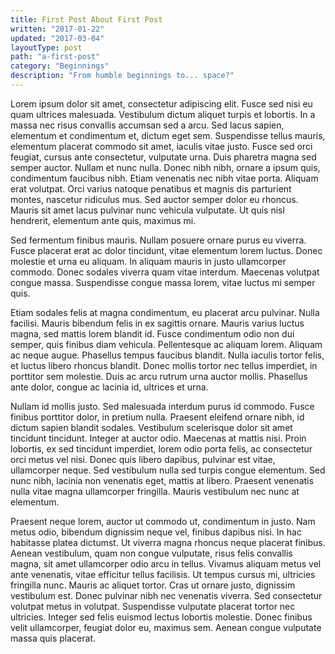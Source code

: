 ```yaml
---
title: First Post About First Post
written: "2017-01-22"
updated: "2017-03-04"
layoutType: post
path: "a-first-post"
category: "Beginnings"
description: "From humble beginnings to... space?"
---
```


Lorem ipsum dolor sit amet, consectetur adipiscing elit. Fusce sed nisi eu quam ultrices malesuada. Vestibulum dictum aliquet turpis et lobortis. In a massa nec risus convallis accumsan sed a arcu. Sed lacus sapien, elementum et condimentum et, dictum eget sem. Suspendisse tellus mauris, elementum placerat commodo sit amet, iaculis vitae justo. Fusce sed orci feugiat, cursus ante consectetur, vulputate urna. Duis pharetra magna sed semper auctor. Nullam et nunc nulla. Donec nibh nibh, ornare a ipsum quis, condimentum faucibus nibh. Etiam venenatis nec nibh vitae porta. Aliquam erat volutpat. Orci varius natoque penatibus et magnis dis parturient montes, nascetur ridiculus mus. Sed auctor semper dolor eu rhoncus. Mauris sit amet lacus pulvinar nunc vehicula vulputate. Ut quis nisl hendrerit, elementum ante quis, maximus mi.

Sed fermentum finibus mauris. Nullam posuere ornare purus eu viverra. Fusce placerat erat ac dolor tincidunt, vitae elementum lorem luctus. Donec molestie et urna eu aliquam. In aliquam mauris in justo ullamcorper commodo. Donec sodales viverra quam vitae interdum. Maecenas volutpat congue massa. Suspendisse congue massa lorem, vitae luctus mi semper quis.

Etiam sodales felis at magna condimentum, eu placerat arcu pulvinar. Nulla facilisi. Mauris bibendum felis in ex sagittis ornare. Mauris varius luctus magna, sed mattis lorem blandit id. Fusce condimentum odio non dui semper, quis finibus diam vehicula. Pellentesque ac aliquam lorem. Aliquam ac neque augue. Phasellus tempus faucibus blandit. Nulla iaculis tortor felis, et luctus libero rhoncus blandit. Donec mollis tortor nec tellus imperdiet, in porttitor sem molestie. Duis ac arcu rutrum urna auctor mollis. Phasellus ante dolor, congue ac lacinia id, ultrices et urna.

Nullam id mollis justo. Sed malesuada interdum purus id commodo. Fusce finibus porttitor dolor, in pretium nulla. Praesent eleifend ornare nibh, id dictum sapien blandit sodales. Vestibulum scelerisque dolor sit amet tincidunt tincidunt. Integer at auctor odio. Maecenas at mattis nisi. Proin lobortis, ex sed tincidunt imperdiet, lorem odio porta felis, ac consectetur orci metus vel nisi. Donec quis libero dapibus, pulvinar est vitae, ullamcorper neque. Sed vestibulum nulla sed turpis congue elementum. Sed nunc nibh, lacinia non venenatis eget, mattis at libero. Praesent venenatis nulla vitae magna ullamcorper fringilla. Mauris vestibulum nec nunc at elementum.

Praesent neque lorem, auctor ut commodo ut, condimentum in justo. Nam metus odio, bibendum dignissim neque vel, finibus dapibus nisi. In hac habitasse platea dictumst. Ut viverra magna rhoncus neque placerat finibus. Aenean vestibulum, quam non congue vulputate, risus felis convallis magna, sit amet ullamcorper odio arcu in tellus. Vivamus aliquam metus vel ante venenatis, vitae efficitur tellus facilisis. Ut tempus cursus mi, ultricies fringilla nunc. Mauris ac aliquet tortor. Cras ut ornare justo, dignissim vestibulum est. Donec pulvinar nibh nec venenatis viverra. Sed consectetur volutpat metus in volutpat. Suspendisse vulputate placerat tortor nec ultricies. Integer sed felis euismod lectus lobortis molestie. Donec finibus velit ullamcorper, feugiat dolor eu, maximus sem. Aenean congue vulputate massa quis placerat.
